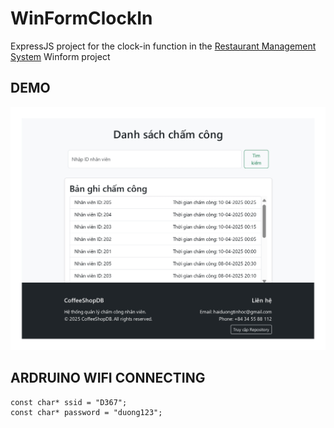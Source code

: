 # WinFormClockIn
ExpressJS project for the clock-in function in the [Restaurant Management System](https://github.com/buihaiduongdev/Restaurant-Management-System) Winform project

## DEMO
![DEMO](https://github.com/buihaiduongdev/project-images/blob/main/ClockInExpressDemo.jpg)

## ARDRUINO WIFI CONNECTING
```
const char* ssid = "D367";
const char* password = "duong123";
```
